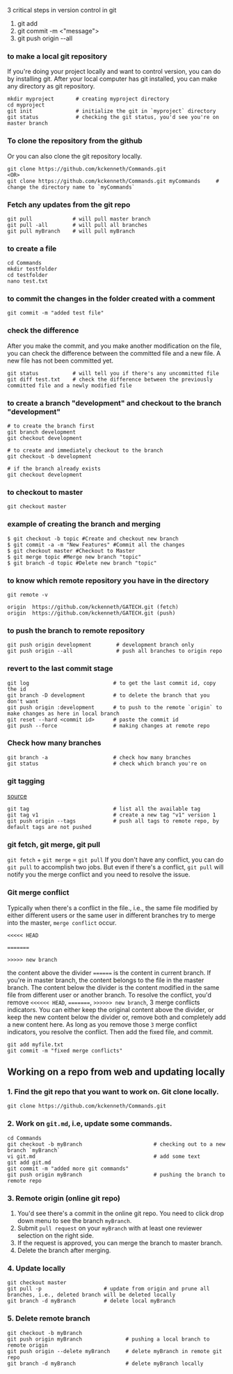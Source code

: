 3 critical steps in version control in git

1. git add <file name>
2. git commit -m <"message">
3. git push origin --all
 
### to make a local git repository
If you're doing your project locally and want to control version, you can do by installing git. After your local computer has git installed, you can make any directory as git repository. 
```
mkdir myproject       # creating myproject directory
cd myproject
git init              # initialize the git in `myproject` directory
git status            # checking the git status, you'd see you're on master branch
```

### To clone the repository from the github 
Or you can also clone the git repository locally. 
```
git clone https://github.com/kckenneth/Commands.git
<OR>
git clone https://github.com/kckenneth/Commands.git myCommands     # change the directory name to `myCommands`
```

### Fetch any updates from the git repo
 
```
git pull             # will pull master branch
git pull -all        # will pull all branches
git pull myBranch    # will pull myBranch
```
 
### to create a file 
```
cd Commands
mkdir testfolder
cd testfolder
nano test.txt
```

### to commit the changes in the folder created with a comment
```
git commit -m "added test file"
```

### check the difference
After you make the commit, and you make another modification on the file, you can check the difference between the committed file and a new file. A new file has not been committed yet. 
```
git status           # will tell you if there's any uncommitted file
git diff test.txt    # check the difference between the previously committed file and a newly modified file
```

### to create a branch "development" and checkout to the branch "development"
```
# to create the branch first
git branch development 
git checkout development

# to create and immediately checkout to the branch
git checkout -b development

# if the branch already exists
git checkout development  
```

### to checkout to master
```
git checkout master
```

### example of creating the branch and merging
```
$ git checkout -b topic #Create and checkout new branch
$ git commit -a -m "New Features" #Commit all the changes
$ git checkout master #Checkout to Master
$ git merge topic #Merge new branch "topic"
$ git branch -d topic #Delete new branch "topic"
```

### to know which remote repository you have in the directory
```
git remote -v

origin	https://github.com/kckenneth/GATECH.git (fetch)
origin	https://github.com/kckenneth/GATECH.git (push)
```

### to push the branch to remote repository
```
git push origin development        # development branch only
git push origin --all              # push all branches to origin repo
```

### revert to the last commit stage
```
git log                           # to get the last commit id, copy the id
git branch -D development         # to delete the branch that you don't want
git push origin :development      # to push to the remote `origin` to make changes as here in local branch
git reset --hard <commit id>      # paste the commit id 
git push --force                  # making changes at remote repo
```

### Check how many branches
```
git branch -a                     # check how many branches
git status                        # check which branch you're on
```

### git tagging 
<a href=https://git-scm.com/book/en/v2/Git-Basics-Tagging>source</a>
```
git tag                           # list all the available tag
git tag v1                        # create a new tag "v1" version 1
git push origin --tags            # push all tags to remote repo, by default tags are not pushed
```

### git fetch, git merge, git pull
`git fetch` + `git merge` = `git pull` 
If you don't have any conflict, you can do `git pull` to accomplish two jobs. But even if there's a conflict, `git pull` will notify you the merge conflict and you need to resolve the issue. 

### Git merge conflict
Typically when there's a conflict in the file., i.e., the same file modified by either different users or the same user in different branches try to merge into the master, `merge conflict` occur. 
```
<<<<< HEAD

=======

>>>>> new branch 
````
the content above the divider `======` is the content in current branch. If you're in master branch, the content belongs to the file in the master branch. The content below the divider is the content modified in the same file from different user or another branch. To resolve the conflict, you'd remove `<<<<<< HEAD`, `=======`, `>>>>>> new branch`, 3 merge conflicts indicators. You can either keep the original content above the divider, or keep the new content below the divider or, remove both and completely add a new content here. As long as you remove those `3` merge conflict indicators, you resolve the conflict. Then add the fixed file, and commit. 
```
git add myfile.txt
git commit -m "fixed merge conflicts"
```

## Working on a repo from web and updating locally
 
### 1. Find the git repo that you want to work on. Git clone locally. 
```
git clone https://github.com/kckenneth/Commands.git
``` 

### 2. Work on `git.md`, i.e, update some commands. 
```
cd Commands
git checkout -b myBranch                       # checking out to a new branch `myBranch`
vi git.md                                      # add some text 
git add git.md
git commit -m "added more git commands"
git push origin myBranch                       # pushing the branch to remote repo 
```
 
### 3. Remote origin (online git repo)
1. You'd see there's a commit in the online git repo. You need to click drop down menu to see the branch `myBranch`.  
2. Submit `pull request` on your `myBranch` with at least one reviewer selection on the right side.  
3. If the request is approved, you can merge the branch to master branch.  
4. Delete the branch after merging.  

### 4. Update locally 
```
git checkout master 
git pull -p                    # update from origin and prune all branches, i.e., deleted branch will be deleted locally 
git branch -d myBranch         # delete local myBranch 
```
 
### 5. Delete remote branch 
```
git checkout -b myBranch 
git push origin myBranch              # pushing a local branch to remote origin
git push origin --delete myBranch     # delete myBranch in remote git repo 
git branch -d myBranch                # delete myBranch locally 
```




